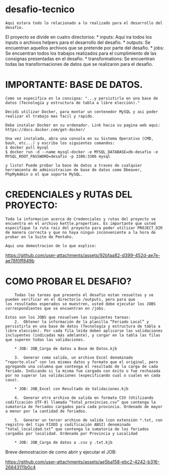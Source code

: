 # desafio-tecnico
    Aqui estara todo lo relacionado a lo realizado para el desarrollo del desafio.

El proyecto se divide en cuatro directorios:
    * inputs: Aqui ira todos los inputs o archivos helpers para el desarrollo del desafio.
    * outputs: Se encuentran aquellos archivos que se pretende por parte del desafio.
    * jobs: Se encuentran todos los trabajos realizados para el cumplimiento de las consignas presentadas en el desafio.
    * transformations: Se encuentran todas las transformaciones de datos que se realizaron para  el desafio.


# IMPORTANTE: BASE DE DATOS.
    Como se especifica en la consigna: "...y persistirla en una base de datos (Tecnología y estructura de tabla a libre elección)."

    Decidi utilizar Docker, para montar un contenedor MySQL y asi poder realizar el trabajo mas facil y rapido.

    Debe instalar Docker en su ordenador. Link hacia su pagina web aqui: https://docs.docker.com/get-docker/

    Una vez instalado, abra una consola en su Sistema Operativo (CMD, bash, etc...) y escriba los siguientes comandos: 
    $ docker pull mysql
    $ docker run -d --name mysql-docker -e MYSQL_DATABASE=db-desafio -e MYSQL_ROOT_PASSWORD=desafio -p 3306:3306 mysql

    y listo! Puede probar la base de datos a traves de cualquier herramienta de administracion de base de datos como Dbeaver, PhpMyAdmin o el que soporte MySQL.


# CREDENCIALES y RUTAS DEL PROYECTO:
    Toda la informacion acerca de Credenciales y rutas del proyecto se encuentra en el archivo kettle.properties. Es importante que usted especifique la ruta raiz del proyecto para poder utilizar PROJECT_DIR de manera correcta y que no haya ningun inconveniente a la hora de probar en la Suite de Pentaho.

    Aqui una demostracion de lo que explico: 
https://github.com/user-attachments/assets/92bfaa82-d399-452d-ae7e-ae78f0ff849b

# COMO PROBAR EL DESAFIO?
        Todas las tareas que presenta el desafio estan resueltas y se pueden verificar en el directorio /outputs, pero para que 
    los resultados esperados se muestren, usted debe ejecutar los JOBS correspondientes que se encuentran en /jobs.

    Estos son los JOBS que resuelven las siguientes tareas:
        2.  Obtener la información de la planilla “Feriado Local” y persistirla en una base de datos (Tecnología y estructura de tabla a libre elección). Por cada fila leída deben aplicarse las validaciones incluyentes (indicadas más adelante), y cargar en la tabla las filas que superen todas las validaciones.
        
        * JOB: JOB_Carga de datos a Base de Datos.kjb 

        3.	Generar como salida, un archivo Excel denominado “reporte.xlsx” con los mismos datos y formato que el original, pero agregando una columna que contenga el resultado de la carga de cada feriado. Indicando si la misma fue cargada con éxito o fue rechazada por no superar las validaciones (especificando cual o cuales en cada caso). 

        * JOB: JOB_Excel con Resultado de Validaciones.kjb

        4.	Generar otro archivo de salida en formato CSV (Utilizando codificación UTF-8) llamada “total_provincias.csv” que contenga la sumatoria de feriados cargados para cada provincia. Ordenado de mayor a menor por la cantidad de feriados.

        5.	Generar un tercer archivo de salida (con extensión *.txt, con registro del tipo FIXED y codificación ANSI) denominado “total_localidad.txt” que contenga la sumatoria de los feriados cargados por localidad. Ordenado por Provincia y Localidad

        * JOB: JOB_Carga de datos a .csv y .txt.kjb

Breve demostracion de como abrir y ejecutar el JOB: 

https://github.com/user-attachments/assets/ae5ba158-ebc2-4242-b316-26843111b0c4










